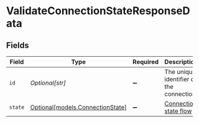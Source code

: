 # ValidateConnectionStateResponseData


## Fields

| Field                                                            | Type                                                             | Required                                                         | Description                                                      | Example                                                          |
| ---------------------------------------------------------------- | ---------------------------------------------------------------- | ---------------------------------------------------------------- | ---------------------------------------------------------------- | ---------------------------------------------------------------- |
| `id`                                                             | *Optional[str]*                                                  | :heavy_minus_sign:                                               | The unique identifier of the connection.                         | crm+salesforce                                                   |
| `state`                                                          | [Optional[models.ConnectionState]](../models/connectionstate.md) | :heavy_minus_sign:                                               | [Connection state flow](#section/Connection-state)               | authorized                                                       |